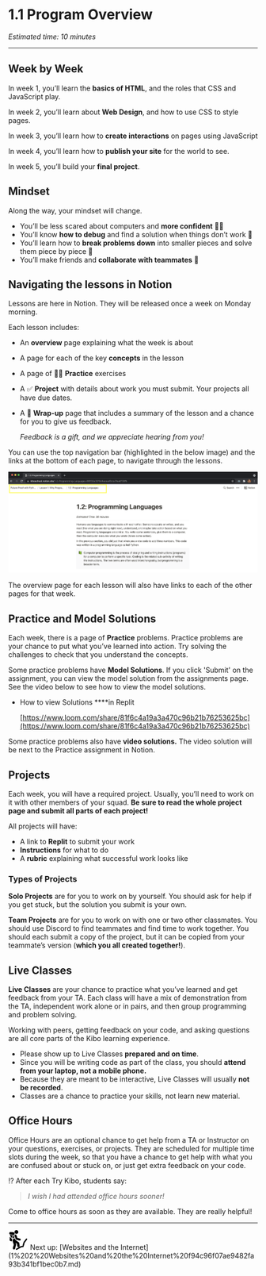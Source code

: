 # 1.1 Program Overview

*Estimated time: 10 minutes*

---

## Week by Week

In week 1, you’ll learn the **basics of HTML**, and the roles that CSS and JavaScript play.

In week 2, you’ll learn about **Web Design**, and how to use CSS to style pages.

In week 3, you’ll learn how to **create interactions** on pages using JavaScript

In week 4, you’ll learn how to **publish your site** for the world to see.

In week 5, you’ll build your **final project**. 

## Mindset

Along the way, your mindset will change.

- You’ll be less scared about computers and **more confident** 💪🏿
- You’ll know **how to debug** and find a solution when things don’t work 🐛
- You’ll learn how to **break problems down** into smaller pieces and solve them piece by piece 🧩
- You’ll make friends and **collaborate with teammates** 👥

## Navigating the lessons in Notion

Lessons are here in Notion. They will be released once a week on Monday morning.

Each lesson includes:

- An **overview** page explaining what the week is about
- A page for each of the key **concepts** in the lesson
- A page of 🏋🏿 **Practice** exercises
- A ✅ **Project** with details about work you must submit. Your projects all have due dates.
- A 🎁 **Wrap-up** page that includes a summary of the lesson and a chance for you to give us feedback.
    
    *Feedback is a gift, and we appreciate hearing from you!*
    

You can use the top navigation bar (highlighted in the below image) and the links at the bottom of each page, to navigate through the lessons.

![../Lesson%200%20Learning%20With%20Kibo%206427d2f5f1ae4576a3b083dd8476d915/0%201%20Lesson%20Topics%20and%20Navigation%20075e0d20cda0448fa3f7df9b32aadaea/Screen_Shot_2021-07-30_at_1.50.42_PM.png](../Lesson%200%20Learning%20With%20Kibo%206427d2f5f1ae4576a3b083dd8476d915/0%201%20Lesson%20Topics%20and%20Navigation%20075e0d20cda0448fa3f7df9b32aadaea/Screen_Shot_2021-07-30_at_1.50.42_PM.png)

The overview page for each lesson will also have links to each of the other pages for that week.

## Practice and Model Solutions

Each week, there is a page of **Practice** problems. Practice problems are your chance to put what you’ve learned into action. Try solving the challenges to check that you understand the concepts.

Some practice problems have **Model Solutions**. If you click 'Submit' on the assignment, you can view the model solution from the assignments page. See the video below to see how to view the model solutions.

- How to view Solutions ****in Replit
    
    [https://www.loom.com/share/81f6c4a19a3a470c96b21b76253625bc](https://www.loom.com/share/81f6c4a19a3a470c96b21b76253625bc)
    

Some practice problems also have **video solutions.** The video solution will be next to the Practice assignment in Notion.

## Projects

Each week, you will have a required project. Usually, you’ll need to work on it with other members of your squad. **Be sure to read the whole project page and submit all parts of each project!**

All projects will have:

- A link to **Replit** to submit your work
- **Instructions** for what to do
- A **rubric** explaining what successful work looks like

### Types of Projects

**Solo Projects** are for you to work on by yourself. You should ask for help if you get stuck, but the solution you submit is your own.

**Team Projects** are for you to work on with one or two other classmates. You should use Discord to find teammates and find time to work together. You should each submit a copy of the project, but it can be copied from your teammate’s version (**which you all created together!**).

## **Live Classes**

**Live Classes** are your chance to practice what you’ve learned and get feedback from your TA. Each class will have a mix of demonstration from the TA, independent work alone or in pairs, and then group programming and problem solving.

Working with peers, getting feedback on your code, and asking questions are all core parts of the Kibo learning experience. 

- Please show up to Live Classes **prepared and on time**.
- Since you will be writing code as part of the class, you should **attend from your laptop, not a mobile phone.**
- Because they are meant to be interactive, Live Classes will usually **not be recorded**.
- Classes are a chance to practice your skills, not learn new material.

## Office Hours

Office Hours are an optional chance to get help from a TA or Instructor on your questions, exercises, or projects. They are scheduled for multiple time slots during the week, so that you have a chance to get help with what you are confused about or stuck on, or just get extra feedback on your code.

<aside>
⁉️ After each Try Kibo, students say:

> *I wish I had attended office hours sooner!*
> 

Come to office hours as soon as they are available. They are really helpful!

</aside>

---

<aside>
<img src="../Lesson%200%20Learning%20With%20Kibo%206427d2f5f1ae4576a3b083dd8476d915/man-in-hike.png" alt="../Lesson%200%20Learning%20With%20Kibo%206427d2f5f1ae4576a3b083dd8476d915/man-in-hike.png" width="40px" /> Next up: [Websites and the Internet](1%202%20Websites%20and%20the%20Internet%20f94c96f07ae9482fa93b341bf1bec0b7.md)

</aside>